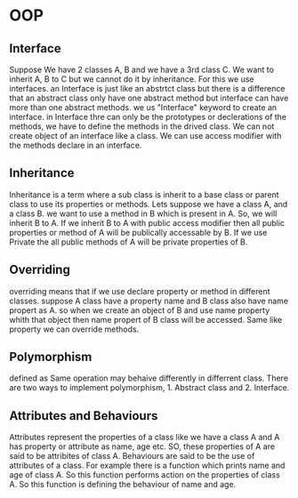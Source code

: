 # OOP
## Interface
Suppose We have 2 classes A, B and we have a 3rd class C. We want to inherit A, B to C but we cannot do it by inheritance. For this we use interfaces.
an Interface is just like an abstrtct class but there is a difference that an abstract class only have one abstract method but interface can have more than one abstract methods.
we us "Interface" keyword to create an interface.
in Interface thre can only be the prototypes or declerations of the methods, we have to define the methods in the drived class.
We can not create object of an interface like a class.
We can use access modifier with the methods declare in an interface.
## Inheritance
Inheritance is a term where a sub class is inherit to a base class or parent class to use its properties or methods.
Lets suppose we have a class A, and a class B. we want to use a method in B which is present in A. So, we will inherit B to A. If we inherit B to A with public access modifier then all public properties or method of A will be publically accessable by B. If we use Private the all public methods of A will be private properties of B.
## Overriding
overriding means that if we use declare property or method in different classes. suppose A class have a property name and B class also have name propert as A. so when we create an object of B and use name property whith that object then name propert of B class will be accessed. Same like property we can override methods. 
## Polymorphism
defined as Same operation may behaive differently in differrent class. There are two ways to implement polymorphism, 1. Abstract class and 2. Interface.
## Attributes and Behaviours
Attributes represent the properties  of a class like we have a class A and A has property or attribute as name, age etc. SO, these properties of A are said to be attribites of class A.
Behaviours are said to be the use of attributes of a class. For example there is a function which prints name and age of class A. So this function performs action on the properties of class A. So this  function is defining the behaviour of name and age.
